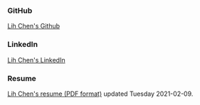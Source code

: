 ### GitHub
[Lih Chen's Github](https://github.com/elseesea)
 
### LinkedIn
[Lih Chen's LinkedIn](https://www.linkedin.com/in/iplawerlihchen/)

### Resume

[Lih Chen's resume (PDF format)](https://github.com/elseesea/liftoff-assignments/tree/master/C1-Online_Profiles/resume.pdf) updated Tuesday 2021-02-09.
